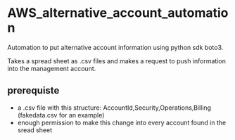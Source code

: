 # AWS_alternative_account_automation

Automation to put alternative account information using python sdk boto3.

Takes a spread sheet as .csv files and makes a request to push information into the management account.

## prerequiste
- a .csv file with this structure: AccountId,Security,Operations,Billing (fakedata.csv for an example)
- enough permission to make this change into every account found in the sread sheet
